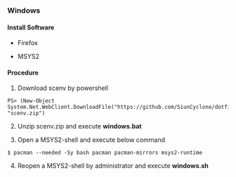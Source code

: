 ### Windows

#### Install Software

* Firefox

* MSYS2

#### Procedure

1. Download scenv by powershell

  ```
PS> (New-Object System.Net.WebClient.DownloadFile("https://github.com/SiunCyclone/dotfiles/archive/master.zip", "scenv.zip")
  ```

2. Unzip scenv.zip and execute **windows.bat**

3. Open a MSYS2-shell and execute below command

  ```
$ pacman --needed -Sy bash pacman pacman-mirrors msys2-runtime
  ```

4. Reopen a MSYS2-shell by administrator and execute **windows.sh**

